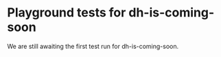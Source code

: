 # Playground tests for dh-is-coming-soon
We are still awaiting the first test run for dh-is-coming-soon.

